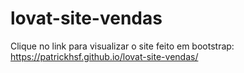 # lovat-site-vendas

Clique no link para visualizar o site feito em bootstrap: 
https://patrickhsf.github.io/lovat-site-vendas/
